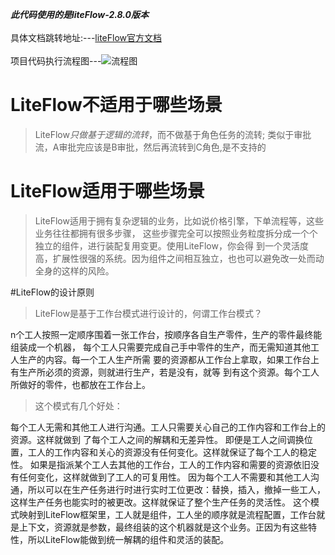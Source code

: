 
**_此代码使用的是liteFlow-2.8.0版本_**<br><br>
具体文档跳转地址:---[liteFlow官方文档](https://liteflow.yomahub.com/pages/5816c5/#%E5%89%8D%E8%A8%80)
<br><br>项目代码执行流程图---![流程图](https://normalxwx.oss-cn-hangzhou.aliyuncs.com/%E8%B4%AD%E7%89%A9%E6%B5%81%E7%A8%8B%E5%9B%BE.png)
# LiteFlow不适用于哪些场景
>LiteFlow*只做基于逻辑的流转*，而不做基于角色任务的流转;
类似于审批流，A审批完应该是B审批，然后再流转到C角色,是不支持的

# LiteFlow适用于哪些场景
>LiteFlow适用于拥有复杂逻辑的业务，比如说价格引擎，下单流程等，这些业务往往都拥有很多步骤，
这些步骤完全可以按照业务粒度拆分成一个个独立的组件，进行装配复用变更。使用LiteFlow，你会得
到一个灵活度高，扩展性很强的系统。因为组件之间相互独立，也也可以避免改一处而动全身的这样的风险。

#LiteFlow的设计原则
>LiteFlow是基于工作台模式进行设计的，何谓工作台模式？

n个工人按照一定顺序围着一张工作台，按顺序各自生产零件，生产的零件最终能组装成一个机器，
每个工人只需要完成自己手中零件的生产，而无需知道其他工人生产的内容。每一个工人生产所需
要的资源都从工作台上拿取，如果工作台上有生产所必须的资源，则就进行生产，若是没有，就等
到有这个资源。每个工人所做好的零件，也都放在工作台上。

>这个模式有几个好处：

每个工人无需和其他工人进行沟通。工人只需要关心自己的工作内容和工作台上的资源。这样就做到
了每个工人之间的解耦和无差异性。
即便是工人之间调换位置，工人的工作内容和关心的资源没有任何变化。这样就保证了每个工人的稳定性。
如果是指派某个工人去其他的工作台，工人的工作内容和需要的资源依旧没有任何变化，这样就做到了工人的可复用性。
因为每个工人不需要和其他工人沟通，所以可以在生产任务进行时进行实时工位更改：替换，插入，撤掉一些工人，这样生产任务也能实时的被更改。这样就保证了整个生产任务的灵活性。
这个模式映射到LiteFlow框架里，工人就是组件，工人坐的顺序就是流程配置，工作台就是上下文，资源就是参数，最终组装的这个机器就是这个业务。正因为有这些特性，所以LiteFlow能做到统一解耦的组件和灵活的装配。